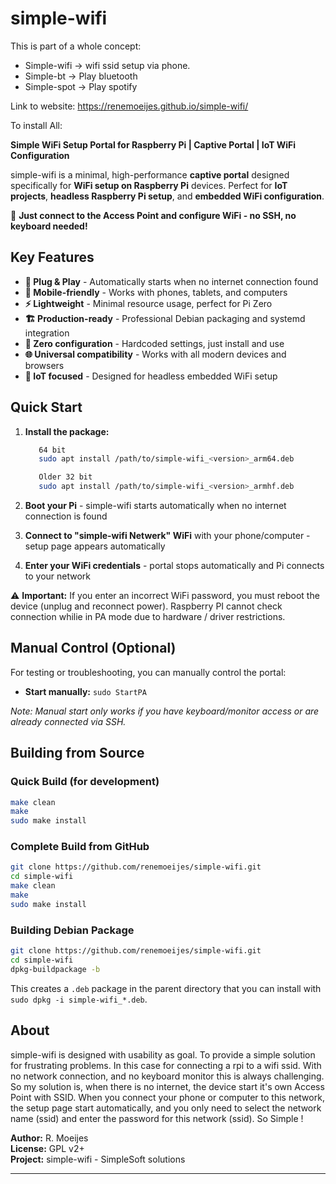 # simple-wifi

This is part of a whole concept: 
- Simple-wifi -> wifi ssid setup via phone.
- Simple-bt   -> Play bluetooth
- Simple-spot -> Play spotify

Link to website:
https://renemoeijes.github.io/simple-wifi/

To install All:


**Simple WiFi Setup Portal for Raspberry Pi | Captive Portal | IoT WiFi Configuration**

simple-wifi is a minimal, high-performance **captive portal** designed specifically for **WiFi setup on Raspberry Pi** devices. 
Perfect for **IoT projects**, **headless Raspberry Pi setup**, and **embedded WiFi configuration**.

🚀 **Just connect to the Access Point and configure WiFi - no SSH, no keyboard needed!**

## Key Features

- **🔌 Plug & Play** - Automatically starts when no internet connection found
- **📱 Mobile-friendly** - Works with phones, tablets, and computers  
- **⚡ Lightweight** - Minimal resource usage, perfect for Pi Zero
- **🏗️ Production-ready** - Professional Debian packaging and systemd integration
- **🔧 Zero configuration** - Hardcoded settings, just install and use
- **🌐 Universal compatibility** - Works with all modern devices and browsers
- **🎯 IoT focused** - Designed for headless embedded WiFi setup

## Quick Start

1. **Install the package:**
   ```bash
      64 bit 
      sudo apt install /path/to/simple-wifi_<version>_arm64.deb

      Older 32 bit
      sudo apt install /path/to/simple-wifi_<version>_armhf.deb
   ```

2. **Boot your Pi** - simple-wifi starts automatically when no internet connection is found

3. **Connect to "simple-wifi Netwerk" WiFi** with your phone/computer - setup page appears automatically

4. **Enter your WiFi credentials** - portal stops automatically and Pi connects to your network

⚠️ **Important:** If you enter an incorrect WiFi password, you must reboot the device (unplug and reconnect power). Raspberry PI cannot check connection whilie in PA mode due to hardware / driver restrictions.

## Manual Control (Optional)

For testing or troubleshooting, you can manually control the portal:

- **Start manually:** `sudo StartPA`

*Note: Manual start only works if you have keyboard/monitor access or are already connected via SSH.*

## Building from Source

### Quick Build (for development)
```bash
make clean
make
sudo make install
```

### Complete Build from GitHub
```bash
git clone https://github.com/renemoeijes/simple-wifi.git
cd simple-wifi
make clean
make
sudo make install
```

### Building Debian Package
```bash
git clone https://github.com/renemoeijes/simple-wifi.git
cd simple-wifi
dpkg-buildpackage -b
```
This creates a `.deb` package in the parent directory that you can install with `sudo dpkg -i simple-wifi_*.deb`.

## About

simple-wifi is designed with usability as goal. To provide a simple solution for frustrating problems.
In this case for connecting a rpi to a wifi ssid. With no network connection, and no keyboard monitor this is always challenging.
So my solution is, when there is no internet, the device start it's own Access Point with SSID. When you connect your phone or computer to this network, the setup page start automatically, and you only need to select the network name (ssid) and enter the password for this network (ssid). 
So Simple !

**Author:** R. Moeijes  
**License:** GPL v2+  
**Project:** simple-wifi - SimpleSoft solutions

---
